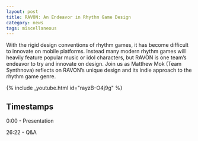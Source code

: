 ```yaml
---
layout: post
title: RAVON: An Endeavor in Rhythm Game Design
category: news
tags: miscellaneous
---
```


With the rigid design conventions of rhythm games, it has become difficult to innovate on mobile platforms. Instead many modern rhythm games will heavily feature popular music or idol characters, but RAVON is one team’s endeavor to try and innovate on design. Join us as Matthew Mok (Team Synthnova) reflects on RAVON’s unique design and its indie approach to the rhythm game genre.



{% include _youtube.html id="rayzB-O4j9g" %}


## Timestamps

0:00 - Presentation

26:22 - Q&A